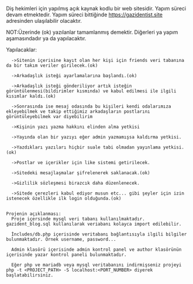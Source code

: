  Diş hekimleri için yapılmış açık kaynak kodlu bir web sitesidir. Yapım süreci devam etmektedir. Yapım süreci bittiğinde https://gazidentist.site adresinden ulaşılabilir olacaktır.

  NOT:Üzerinde (ok) yazılanlar tamamlanmış demektir. Diğerleri ya yapım aşamasındadır ya da yapılacaktır.
  
  Yapılacaklar:   
 
      ->Sitenin içerisine kayıt olan her kişi için friends veri tabanına da bir takım veriler girilecek.(ok)
      
      ->Arkadaşlık isteği ayarlamalarına başlandı.(ok)
      
      ->Arkadaşlık isteği gönderiliyor artık isteğin görüntülenmesi(bildirimler kısmında) ve kabul edilmesi ile ilgili kısımlar kaldı.(ok)  
      
      ->Sonrasında ise mesaj odasında bu kişileri kendi odalarımıza ekleyebilmek ve takip ettiğimiz arkadaşların postlarını görüntüleyebilmek var diyebilirim
      
      ->Kişinin yazı yazma hakkını elinden alma yetkisi 
      
      ->Yayında olan bir yazıyı eğer admin yazmamışsa kaldırma yetkisi.   
      
      ->Yazdıkları yazıları hiçbir suale tabi olmadan yayınlama yetkisi.(ok) 
      
      ->Postlar ve içerikler için like sistemi getirilecek. 
      
      ->Sitedeki mesajlaşmalar şifrelenerek saklanacak.(ok) 
      
      ->Gizlilik sözleşmesi birazcık daha düzenlenecek. 
      
      ->Sitede çerezleri kabul ediyor musun etc... gibi şeyler için izin istenecek özellikle ilk login olduğunda.(ok)
        

    Projenin açıklanması:
      Proje içersinde mysql veri tabanı kullanılmaktadır. gazident_blog.sql kullanılarak veriabanı kolayca import edilebilir.
      
      İncludes/db.php içerisinde veritabanı bağlantısıyla ilgili bilgiler bulunmaktadır. Örnek username, password...
      
      Admin klasörü içerisinde admin kontrol panel ve author klasörünün içerisinde yazar kontrol paneli bulunmaktadır.
      
      Eğer php ve mariadb veya mysql veritabanını indirmişseniz projeyi php -t <PROJECT_PATH> -S localhost:<PORT_NUMBER> diyerek başlatabilirsiniz.
      
